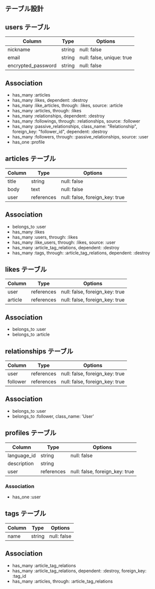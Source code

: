 ## テーブル設計

## users テーブル

| Column              | Type      | Options                   |
| --------------------| --------- | ------------------------- |
| nickname            | string    | null: false               |
| email               | string    | null: false, unique: true |
| encrypted_password  | string    | null: false               |

## Association
- has_many :articles
- has_many :likes, dependent: :destroy
- has_many :like_articles, through: :likes, source: :article
- has_many :articles, through: :likes
- has_many :relationships, dependent: :destroy
- has_many :followings, through: :relationships, source: :follower
- has_many :passive_relationships, class_name: "Relationship", foreign_key: "follower_id", dependent: :destroy
- has_many :followers, through: :passive_relationships, source: :user
- has_one :profile


## articles テーブル

| Column           | Type         | Options                        |
| ---------------- | ------       | -----------                    |
| title            | string       | null: false                    |
| body             | text         | null: false                    |
| user             | references   | null: false, foreign_key: true |

## Association
- belongs_to :user
- has_many :likes
- has_many :users, through: :likes
- has_many :like_users, through: :likes, source: :user
- has_many :article_tag_relations, dependent: :destroy
- has_many :tags, through: :article_tag_relations, dependent: :destroy


## likes テーブル

| Column          | Type         | Options                        |
| --------------- | ------       | -----------                    |
| user            | references   | null: false, foreign_key: true |
| article         | references   | null: false, foreign_key: true |

## Association
- belongs_to :user
- belongs_to :article


## relationships テーブル

| Column          | Type         | Options                        |
| --------------- | ------       | -----------                    |
| user            | references   | null: false, foreign_key: true |
| follower        | references   | null: false, foreign_key: true |

## Association
- belongs_to :user
- belongs_to :follower, class_name: 'User'


## profiles テーブル

| Column          | Type         | Options                        |
| --------------- | ------       | -----------                    |
| language_id     | string       | null: false                    |
| description     | string       |                                |
| user            | references   | null: false, foreign_key: true |

### Association
- has_one :user


## tags テーブル

| Column          | Type         | Options                        |
| --------------- | ------       | -----------                    |
| name            | string       | null: false                    |

## Association
- has_many :article_tag_relations
- has_many :article_tag_relations, dependent: :destroy, foreign_key: :tag_id
- has_many :articles, through: :article_tag_relations